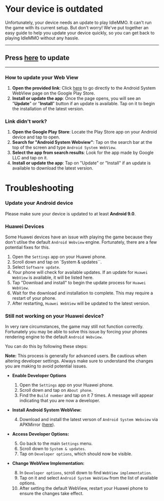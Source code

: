 # Your device is outdated
Unfortunately, your device needs an update to play IdleMMO. It can't run the game with its current setup. But don't worry! We've put together an easy guide to help you update your device quickly, so you can get back to playing IdleMMO without any hassle.

------

## Press [here](https://play.app.goo.gl/?link=https://play.google.com/store/apps/details?id=com.google.android.webview) to update

-------

### How to update your Web View
1. **Open the provided link**: Click [here](https://play.app.goo.gl/?link=https://play.google.com/store/apps/details?id=com.google.android.webview) to go directly to the Android System WebView page on the Google Play Store.
2. **Install or update the app**: Once the page opens, you will see an "__Update__" or "__Install__" button if an update is available. Tap on it to begin the installation of the latest version.

### Link didn't work?
1. **Open the Google Play Store**: Locate the Play Store app on your Android device and tap to open.
2. **Search for "Android System Webview"**: Tap on the search bar at the top of the screen and type `Android System WebView`.
3. **Select the app from search results**: Look for the app made by Google LLC and tap on it.
4. **Install or update the app**: Tap on "Update" or "Install" if an update is available to download the latest version.

# Troubleshooting

### Update your Android device
Please make sure your device is updated to at least **Android 9.0**.

### Huawei Devices
Some Huawei devices have an issue with playing the game because they don't utilse the default `Android Webview` engine. Fortunately, there are a few potential fixes for this.

1. Open the `Settings` app on your Huawei phone.
2. Scroll down and tap on `System & updates``.
3. Select `Software update`.
4. Your phone will check for available updates. If an update for `Huawei WebView` is available, it will be listed here.
4. Tap "Download and install" to begin the update process for `Huawei WebView`.
6. Wait for the download and installation to complete. This may require a restart of your phone.
7. After restarting, `Huawei WebView` will be updated to the latest version.

### Still not working on your Huawei device?
In very rare circumstances, the game may still not function correctly. Fortunately you may be able to solve this issue by forcing your phones rendering engine to the default `Android Webview`.

You can do this by following these steps:

**Note:** This process is generally for advanced users. Be cautious when altering developer settings. Always make sure to understand the changes you are making to avoid potential issues.

* **Enable Developer Options**

    1. Open the `Settings` app on your Huawei phone.
    2. Scroll down and tap on `About phone`.
    3. Find the `Build number` and tap on it 7 times. A message will appear indicating that you are now a developer.

* **Install Android System WebView:**

    4. Download and install the latest verson of `Android System Webview` via APKMirror ([here](https://www.apkmirror.com/apk/google-inc/android-system-webview/)). 

* **Access Developer Options:**

    5. Go back to the main `Settings` menu.
    6. Scroll down to `System & updates`.
    7. Tap on `Developer options`, which should now be visible.

* **Change WebView Implementation:**

    8. In `Developer options`, scroll down to find `WebView implementation`.
    9. Tap on it and select `Android System WebView` from the list of available options.
    10. After setting the default WebView, restart your Huawei phone to ensure the changes take effect.

